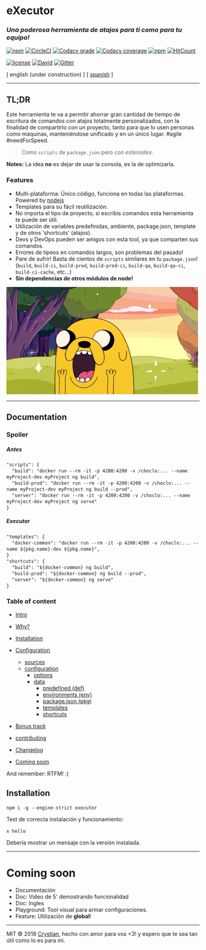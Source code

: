 # eXecutor
### **_Una poderosa herramienta de atajos para ti como para tu equipo!_**

[![npm](https://img.shields.io/npm/v/executor.svg?style=flat-square)](https://www.npmjs.com/package/executor) 
[![CircleCI](https://circleci.com/gh/crystian/executor/tree/master.svg?style=shield)](https://circleci.com/gh/crystian/executor/tree/master)
[![Codacy grade](https://img.shields.io/codacy/grade/d3f65a1bc7604109843a0b9bda912c3b.svg?style=flat-square)](https://www.codacy.com/app/crystian/executor?utm_source=github.com&amp;utm_medium=referral&amp;utm_content=crystian/executor&amp;utm_campaign=Badge_Grade)
[![Codacy coverage](https://img.shields.io/codacy/coverage/d3f65a1bc7604109843a0b9bda912c3b.svg?style=flat-square)](https://www.codacy.com/app/crystian/executor?utm_source=github.com&amp;utm_medium=referral&amp;utm_content=crystian/executor&amp;utm_campaign=Badge_Coverage)
[![npm](https://img.shields.io/npm/dm/executor.svg?style=flat-square)](https://www.npmjs.com/package/executor)
[![HitCount](http://hits.dwyl.com/crystian/executor.svg)](http://hits.dwyl.com/crystian/executor)

[![license](https://img.shields.io/npm/l/executor.svg?style=flat-square)](https://raw.githubusercontent.com/crystian/executor/master/LICENSE)
[![David](https://img.shields.io/david/crystian/executor.svg?style=flat-square)](https://github.com/crystian/executor/blob/master/package.json)
[![Gitter](https://img.shields.io/gitter/room/crystian/executor.svg?style=flat-square)](https://gitter.im/crystian/executor/??utm_source=badge&utm_medium=badge&utm_campaign=pr-badge&utm_content=badge)

[ english (under construction) ] [ [spanish](docs/README-ES.md) ]

---

## TL;DR

Este herramienta te va a permitir ahorrar gran cantidad de tiempo de escritura de comandos con atajos totalmente personalizados, con la finalidad de compartirlo con un proyecto, tanto para que lo usen personas como máquinas, manteniéndose unificado y en un único lugar. #agile #needForSpeed. 
 
> Como `scripts` de `package.json` pero con _esteroides_.

**Notes:** La idea **no** es dejar de usar la consola, es la de optimizarla.
  
### Features

* Multi-plataforma: Único código, funciona en todas las plataformas. Powered by [nodejs](https://nodejs.org)
* Templates para su fácil reutilización.
* No importa el tipo de proyecto, si escribís comandos esta herramienta te puede ser útil.
* Utilización de variables predefinidas, ambiente, package.json, template y de otros 'shortcuts' (atajos).
* Devs y DevOps pueden ser amigos con esta tool, ya que comparten sus comandos.
* Errores de tipeos en comandos largos, son problemas del pasado!
* Pare de sufrir! Basta de cientos de `scripts` similares en tu `package.json`!  
(`build`, `build-ci`, `build-prod`, `build-prod-ci`, `build-qa`, `build-qa-ci`, `build-ci-cache`, etc...)
* **Sin dependencias de otros módulos de node!**


![](docs/img/jake.gif)

---
## Documentation

### Spoiler

##### Antes
```
"scripts": {
  "build": "docker run --rm -it -p 4200:4200 -v /choclo:... --name myProject-dev myProject ng build",
  "build-prod": "docker run --rm -it -p 4200:4200 -v /choclo:... --name myProject-dev myProject ng build --prod",
  "server": "docker run --rm -it -p 4200:4200 -v /choclo:... --name myProject-dev myProject ng serve"
}
```
##### Executor
```
"templates": {
  "docker-common": "docker run --rm -it -p 4200:4200 -v /choclo:... --name ${pkg.name}-dev ${pkg.name}", 
}
"shortcuts": {
  "build": "${docker-common} ng build",
  "build-prod": "${docker-common} ng build --prod",
  "server": "${docker-common} ng serve"
}
```

### Table of content

* [Intro](https://github.com/crystian/executor/wiki/Home)
* [Why?](https://github.com/crystian/executor/wiki/1-why#why)
* [Installation](https://github.com/crystian/executor/wiki/2-installation#installation)
* [Configuration](https://github.com/crystian/executor/wiki/3-configuration#configuration)
  * [sources](https://github.com/crystian/executor/wiki/3-configuration#sources)
  * [configuration](https://github.com/crystian/executor/wiki/3-configuration#configuration-1)
    * [options](https://github.com/crystian/executor/wiki/3-configuration#options)
    * [data](https://github.com/crystian/executor/wiki/3-configuration#data)
      * [predefined (def)](https://github.com/crystian/executor/wiki/3-configuration#predefined-def)
      * [environments (env)](https://github.com/crystian/executor/wiki/3-configuration#environments-env)
      * [package.json (pkg)](https://github.com/crystian/executor/wiki/3-configuration#packagejson-pkg)
      * [templates](https://github.com/crystian/executor/wiki/3-configuration#templates)
      * [shortcuts](https://github.com/crystian/executor/wiki/3-configuration#shortcuts)
* [Bonus track](https://github.com/crystian/executor/wiki/4-bonus)
* [contributing](https://github.com/crystian/executor/wiki/5-contributing)


* [Changelog](CHANGELOG.md)
* [Coming soon](#coming-soon)


And remember: RTFM! :)

## Installation

```
npm i -g --engine-strict executor
```

Test de correcta instalación y funcionamiento:

```
x hello
```

Debería mostrar un mensaje con la versión instalada.

---

# Coming soon

* Documentación
* Doc: Video de 5' demostrando funcionalidad
* Doc: Ingles
* Playground: Tool visual para armar configuraciones.
* Feature: Utilización de **global**!

---

MIT © 2018 [Crystian](https://github.com/crystian), hecho con amor para vos <3! y espero que te sea tan útil como lo es para mi.
